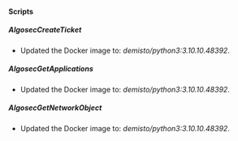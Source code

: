 
#### Scripts
##### AlgosecCreateTicket
- Updated the Docker image to: *demisto/python3:3.10.10.48392*.
##### AlgosecGetApplications
- Updated the Docker image to: *demisto/python3:3.10.10.48392*.
##### AlgosecGetNetworkObject
- Updated the Docker image to: *demisto/python3:3.10.10.48392*.